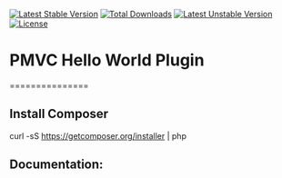 [![Latest Stable Version](https://poser.pugx.org/pmvc-plugin/hello-world/v/stable)](https://packagist.org/packages/pmvc-plugin/hello-world) 
[![Total Downloads](https://poser.pugx.org/pmvc-plugin/hello-world/downloads)](https://packagist.org/packages/pmvc-plugin/hello-world) 
[![Latest Unstable Version](https://poser.pugx.org/pmvc-plugin/hello-world/v/unstable)](https://packagist.org/packages/pmvc-plugin/hello-world) 
[![License](https://poser.pugx.org/pmvc-plugin/hello-world/license)](https://packagist.org/packages/pmvc-plugin/hello-world)

# PMVC Hello World Plugin 
===============

## Install Composer
curl -sS https://getcomposer.org/installer | php

## Documentation:

